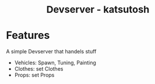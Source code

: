 <p align="center" style="font-size: 26px">
	<b>Devserver - katsutosh</b>
</p>

# Features

A simple Devserver that handels stuff

-   Vehicles: Spawn, Tuning, Painting
-   Clothes: set Clothes
-   Props: set Props